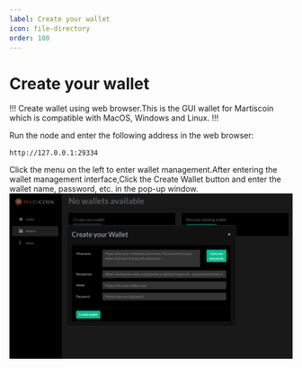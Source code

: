 ```yaml
---
label: Create your wallet
icon: file-directory
order: 100
---
```

# Create your wallet

!!!
Create wallet using web browser.This is the GUI wallet for Martiscoin which is compatible with MacOS, Windows and Linux.
!!!

Run the node and enter the following address in the web browser:

```
http://127.0.0.1:29334
```

Click the menu on the left to enter wallet management.After entering the wallet management interface,Click the Create Wallet button and enter the wallet name, password, etc. in the pop-up window.
![Create a new wallet](/static/wallet-1.png)